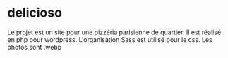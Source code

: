 # delicioso

Le projet est un site pour une pizzéria parisienne de quartier.
Il est réalisé en php pour wordpress.
L'organisation Sass est utilisé pour le css.
Les photos sont .webp
